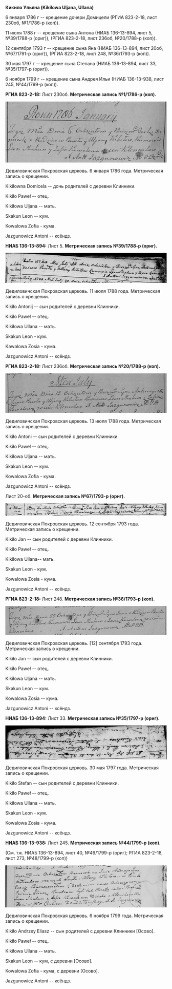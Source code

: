 **Кикило Ульяна (Kikiłowa Uljana, Ullana)**

6 января 1786 г -- крещение дочери Домицели (РГИА 823-2-18, лист 230об,
№1/1786-р (коп)).

11 июля 1788 г -- крещение сына Антона (НИАБ 136-13-894, лист 5,
№39/1788-р (ориг)), (РГИА 823-2-18, лист 236об, №20/1788-р (коп)).

12 сентября 1793 г -- крещение сына Яна (НИАБ 136-13-894, лист 20об,
№67/1791-р (ориг)), (РГИА 823-2-18, лист 248, №36/1793-р (коп)).

30 мая 1797 г -- крещение сына Степана (НИАБ 136-13-894, лист 33,
№35/1797-р (ориг)).

6 ноября 1799 г -- крещение сына Андрея Ильи (НИАБ 136-13-938, лист 245,
№44/1799-р (коп)).

**РГИА 823-2-18:** Лист 230об. **Метрическая запись №1/1786-р (коп).**

![](./media/2b546d4e69109c0ced64e473eeb0efd622a58ae1.png)

Дедиловичская Покровская церковь. 6 января 1786 года. Метрическая запись
о крещении.

Kikiłowna Domicela -- дочь родителей с деревни Клинники.

Kikiło Paweł -- отец.

Kikiłowa Uljana -- мать.

Skakun Leon -- кум.

Kowalowa Zofia - кума.

Jazgunowicz Antoni -- ксёндз.

**НИАБ 136-13-894:** Лист 5. **Метрическая запись №39/1788-р (ориг).**

![](./media/8279840a090de5bb4afad300347283a88a91884d.png)

Дедиловичская Покровская церковь. 11 июля 1788 года. Метрическая запись
о крещении.

Kikiło Antonij -- сын родителей с деревни Клинники.

Kikiło Paweł -- отец.

Kikiłowa Ullana -- мать.

Skakun Leon - кум.

Kawalowa Zosia - кума.

Jazgunowicz Antoni -- ксёндз.

**РГИА 823-2-18:** Лист 236об. **Метрическая запись №20/1788-р (коп).**

![](./media/e83bf4f680bf7f2b009e3e8e96fd88e1a7832376.png)

Дедиловичская Покровская церковь. 13 июля 1788 года. Метрическая запись
о крещении.

Kikiło Antoni -- сын родителей с деревни Клинники.

Kikiło Paweł -- отец.

Kikiłowa Uljana -- мать.

Skakun Leon -- кум.

Kowalowa Zofia - кума.

Jazgunowicz Antoni -- ксёндз.

Лист 20-об. **Метрическая запись №67/1793-р (ориг).**

![](./media/c7490734ccee2e22942c2486eb32a5bcdeff0b30.png)

Дедиловичская Покровская церковь. 12 сентября 1793 года. Метрическая
запись о крещении.

Kikiło Jan -- сын родителей с деревни Клинники.

Kikiło Paweł -- отец.

Kikiłowa Ullana-- мать.

Skakun Leon - кум.

Kowalowa Zosia - кума.

Jazgunowicz Antoni -- ксёндз.

**РГИА 823-2-18:** Лист 248. **Метрическая запись №36/1793-р (коп).**

![](./media/d27795493e822a809587fa894adb9e8955160844.png)

Дедиловичская Покровская церковь. \[12\] сентября 1793 года. Метрическая
запись о крещении.

Kikiło Jan -- сын родителей с деревни Клинники.

Kikiło Paweł -- отец.

Kikiłowa Uljana -- мать.

Skakun Leon -- кум.

Kowalowa Zosia -- кума.

Jazgunowicz Antoni -- ксёндз.

**НИАБ 136-13-894:** Лист 33. **Метрическая запись №35/1797-р (ориг).**

![](./media/30e9b8b84e6fba75cfeb4d1cf93d807c7d59a394.png)

Дедиловичская Покровская церковь. 30 мая 1797 года. Метрическая запись о
крещении.

Kikiło Stefan -- сын родителей с деревни Клинники.

Kikiło Paweł -- отец.

Kikiłowa Ullana -- мать.

Skakun Leon - кум.

Kowalowa Zosia - кума.

Jazgunowicz Antoni -- ксёндз.

**НИАБ 136-13-938:** Лист 245. **Метрическая запись №44/1799-р (коп).**

(См. тж. НИАБ 136-13-894, лист 40, №49/1799-р (ориг); РГИА 823-2-18,
лист 273, №48/1799-р (коп))

![](./media/3f423b0e9cb4b5c47ddbbb18468d8491e66ed1a3.png)

Дедиловичская Покровская церковь. 6 ноября 1799 года. Метрическая запись
о крещении.

Kikiło Andrzey Eliasz -- сын родителей с деревни Клинники \[Осово\].

Kikiło Paweł -- отец.

Kikiłowa Ullana -- мать.

Skakun Leon -- кум, с деревни \[Осовo\].

Kowalowa Zofia - кума, с деревни \[Осовo\].

Jazgunowicz Antoni -- ксёндз.
